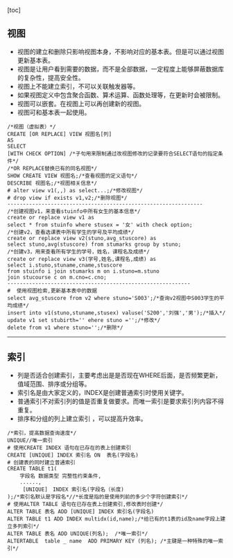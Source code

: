 [toc]

## 视图

- 视图的建立和删除只影响视图本身，不影响对应的基本表。但是可以通过视图更新基本表。
- 视图是让用户看到需要的数据，而不是全部数据，一定程度上能够屏蔽数据库的复杂性，提高安全性。
- 视图上不能建立索引，不可以关联触发器等。
- 如果视图定义中包含聚合函数、算术运算、函数处理等，在更新时会被限制。
- 视图可以嵌套。在视图上可以再创建新的视图。
- 视图可和基本表一起使用。

```mysql
/*视图（虚拟表）*/
CREATE [OR REPLACE] VIEW 视图名[列]
AS
SELECT 
[WITH CHECK OPTION] /*子句用来限制通过改视图修改的记录要符合SELECT语句的指定条件*/
/*OR REPLACE替换已有的同名视图*/
SHOW CREATE VIEW 视图名;/*查看视图的定义语句*/
DESCRIBE 视图名;/*视图相关信息*/
# alter view v1(,,) as select...;/*修改视图*/
# drop view if exists v1,v2;/*删除视图*/
---------------------------------------------------------------
/*创建视图v1，来查看stuinfo中所有女生的基本信息*/
create or replace view v1 as 
select * from stuinfo where stusex = '女' with check option;
/*创建v2，查看选课表中所有学生的学号及平均成绩*/
create or replace view v2(stuno,avg_stuscore) as
select stuno,avg(stuscore) from stumarks group by stuno;
/*创建v3，用来查看所有学生的学号，姓名，课程名及成绩*/
create or replace view v3(学号,姓名,课程名,成绩) as 
select i.stuno,stuname,cname,stuscore
from stuinfo i join stumarks m on i.stuno=m.stuno 
join stucourse c on m.cno=c.cno;
-----------------------------------------------------------
#  使用视图检索,更新基本表中的数据
select avg_stuscore from v2 where stuno='S003';/*查询v2视图中S003学生的平均成绩*/
insert into v1(stuno,stuname,stusex) valuse('S200','刘强','男');/*插入*/
update v1 set stubirth='' ehere stuno ='';/*修改*/
delete from v1 where stuno='';/*删除*/
```

-----

## 索引

- 列是否适合创建索引，主要考虑出是是否现在WHERE后面，是否频繁更新，值域范围、排序或分组等。
- 索引名是由大家定义的，INDEX是创建普通索引时使用关键字。
- 普通索引不对索引列的值是否重复做要求。而唯一索引是要求索引列内容不得重复。
- 排序和分组的列上建立索引 ，可以提高升效率。

```mysql
/*索引，提高数据查询速度*/
UNIQUE//唯一索引
# 使用CREATE INDEX 语句在已存在的表上创建索引
CREATE [UNIQUE] INDEX 索引名 ON  表名(字段名)
# 创建表的同时建立普通索引
CREATE TABLE t1(
    字段名 数据类型 完整性约束条件,
 	......,
	 [UNIQUE]　INDEX 索引名(字段名（长度)
);/*索引名默认是字段名*//*长度是指的是使用列前的多少个字符创建索引*/
# 使用ALTER TABLE 语句在已存在表上创建索引,修改表时创建*/
ALTER TABLE 表名 ADD [UNIQUE] INDEX 索引名(字段名)
ALTER TABLE t1 ADD INDEX multidx(id,name);/*给已有的t1表的id及name字段上建立多列索引*/
ALTER TABLE 表名 ADD UNIQUE(列名);  /*唯一索引*/
ALTERTABLE  table _ name  ADD PRIMARY KEY (列名); /*主键是一种特殊的唯一索引*/
```

